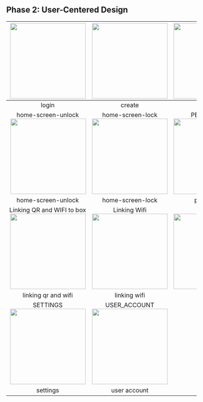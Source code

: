 ## Phase 2: User-Centered Design


|<img src="https://i.imgur.com/k09lJc2.png" width="200"> | <img src="https://i.imgur.com/41yVDhA.png" width="200"> | <img src="https://i.imgur.com/epSPRmO.png" width="200"> |
| :---: | :---: | :---: |
| login | create | delivery |
| home-screen-unlock <img align=right src="https://i.imgur.com/a84lJD9.png" width="200"> | home-screen-lock <img src="https://i.imgur.com/Nx9mSWA.png" width="200"> | PERMA-LOCK <img src="https://i.imgur.com/64YWyoO.png" width="200"> |
| home-screen-unlock | home-screen-lock | perma-lock |
| Linking QR and WIFI to box <img src="https://i.imgur.com/dOxsljv.png" width="200"> |Linking Wifi <img src="https://i.imgur.com/toubNux.png" width="200"> | SCAN QR <img src="https://i.imgur.com/wxDaVlO.png" width="200"> |
| linking qr and wifi | linking wifi | scan qr | 
| SETTINGS <img src="https://i.imgur.com/0TQUBLv.png" width="200"> | USER_ACCOUNT<img src="https://i.imgur.com/17Fc89J.png" width="200"> |
| settings | user account | 
